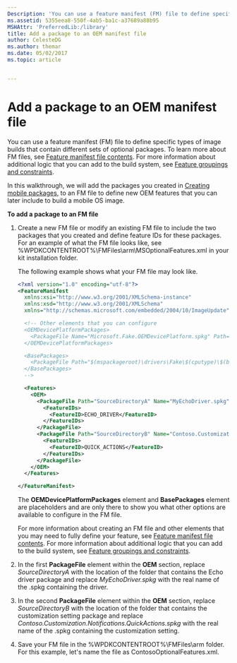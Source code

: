 ```yaml
---
Description: 'You can use a feature manifest (FM) file to define specific types of image builds that contain different sets of optional packages.'
ms.assetid: 5355eea8-550f-4ab5-ba1c-a37689a88b95
MSHAttr: 'PreferredLib:/library'
title: Add a package to an OEM manifest file
author: CelesteDG
ms.author: themar
ms.date: 05/02/2017
ms.topic: article


---
```


# Add a package to an OEM manifest file


You can use a feature manifest (FM) file to define specific types of image builds that contain different sets of optional packages. To learn more about FM files, see [Feature manifest file contents](https://msdn.microsoft.com/library/windows/hardware/dn756745). For more information about additional logic that you can add to the build system, see [Feature groupings and constraints](https://msdn.microsoft.com/library/windows/hardware/dn756740).

In this walkthrough, we will add the packages you created in [Creating mobile packages](creating-mobile-packages.md), to an FM file to define new OEM features that you can later include to build a mobile OS image.

**To add a package to an FM file**

1.  Create a new FM file or modify an existing FM file to include the two packages that you created and define feature IDs for these packages. For an example of what the FM file looks like, see %WPDKCONTENTROOT%\\FMFiles\\arm\\MSOptionalFeatures.xml in your kit installation folder.

    The following example shows what your FM file may look like.

    ```XML
    <?xml version="1.0" encoding="utf-8"?>
    <FeatureManifest 
      xmlns:xsi="http://www.w3.org/2001/XMLSchema-instance" 
      xmlns:xsd="http://www.w3.org/2001/XMLSchema" 
      xmlns="http://schemas.microsoft.com/embedded/2004/10/ImageUpdate">

      <!-- Other elements that you can configure
      <OEMDevicePlatformPackages>
        <PackageFile Name="Microsoft.Fake.OEMDevicePlatform.spkg" Path="$(mspackageroot)\firmware\Fake\$(cputype)\$(buildtype)" Device="Fake"/>
      </OEMDevicePlatformPackages>

      <BasePackages>
        <PackageFile Path="$(mspackageroot)\drivers\Fake\$(cputype)\$(buildtype)" Name="Microsoft.Fake.AX88772.spkg"/>
      </BasePackages>
      -->

      <Features>  
        <OEM>  
          <PackageFile Path="SourceDirectoryA" Name="MyEchoDriver.spkg">  
            <FeatureIDs>  
              <FeatureID>ECHO_DRIVER</FeatureID>  
            </FeatureIDs>  
          </PackageFile>  
          <PackageFile Path="SourceDirectoryB" Name="Contoso.Customization.Notifications.QuickActions.spkg">  
            <FeatureIDs>  
              <FeatureID>QUICK_ACTIONS</FeatureID>  
            </FeatureIDs>  
          </PackageFile>  
        </OEM>  
      </Features> 

    </FeatureManifest>
    ```

    The **OEMDevicePlatformPackages** element and **BasePackages** element are placeholders and are only there to show you what other options are available to configure in the FM file.

    For more information about creating an FM file and other elements that you may need to fully define your feature, see [Feature manifest file contents](https://msdn.microsoft.com/library/windows/hardware/dn756745). For more information about additional logic that you can add to the build system, see [Feature groupings and constraints](https://msdn.microsoft.com/library/windows/hardware/dn756740).

2.  In the first **PackageFile** element within the **OEM** section, replace *SourceDirectoryA* with the location of the folder that contains the Echo driver package and replace *MyEchoDriver.spkg* with the real name of the .spkg containing the driver.

3.  In the second **PackageFile** element within the **OEM** section, replace *SourceDirectoryB* with the location of the folder that contains the customization setting package and replace *Contoso.Customization.Notifications.QuickActions.spkg* with the real name of the .spkg containing the customization setting.

4.  Save your FM file in the %WPDKCONTENTROOT%\\FMFiles\\arm folder. For this example, let's name the file as ContosoOptionalFeatures.xml.

 

 




